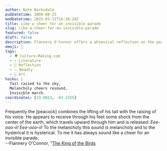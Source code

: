 ```yaml
---
author: Nate Barksdale
pubDatetime: 2009-08-25
modDatetime: 2025-03-31T16:30:28Z
title: Like a cheer for an invisible parade
slug: like-a-cheer-for-an-invisible-parade
featured: false
draft: false
description: Flannery O'Connor offers a whimsical reflection on the peacock's call and the emotions it evokes.
emoji: 🦚
tags:
  - 🌍 Culture-Making.com
  - ✍️ Literature
  - 🌅 Reflection
  - ✨ Beauty
  - 🎨 Art
haiku: |
  Tail raised to the sky,  
  Melancholy cheers resound,  
  Invisible march.
coordinates: [33.0813, -83.2255]
---
```


Frequently the [peacock] combines the lifting of his tail with the raising of his voice. He appears to receive through his feet some shock from the center of the earth, which travels upward through him and is released: _Eee-ooo-ii! Eee-ooo-ii!_ To the melancholy this sound is melancholy and to the hysterical it is hysterical. To me it has always sound like a cheer for an invisible parade.  
--Flannery O'Connor, "[The King of the Birds](https://www.google.com/search?q=%22The%20King%20of%20the%20Birds%22%20amazon.com)
